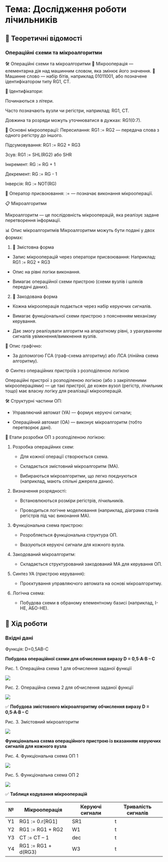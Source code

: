 # Тема: Дослідження роботи лічильників

## 📘 Теоретичні відомості

### Операційні схеми та мікроалгоритми

🛠️ Операційні схеми та мікроалгоритми
🔹 Мікрооперація — елементарна дія над машинним словом, яка змінює його значення.
🔹 Машинне слово — набір бітів, наприклад 01011001, або позначене ідентифікатором типу RG1, CT.

📌 Ідентифікатори:

Починаються з літери.

Часто позначають вузли чи регістри, наприклад: RG1, CT.

Довжина та розряди можуть уточнюватися в дужках: RG1(0:7).

🔄 Основні мікрооперації:
Пересилання: RG1 := RG2 — передача слова з одного регістру до іншого.

Підсумовування: RG1 := RG2 + RG3

Зсув: RG1 := SHL(RG2) або SHR

Інкремент: RG := RG + 1

Декремент: RG := RG - 1

Інверсія: RG := NOT(RG)

📌 Оператор присвоювання: := — позначає виконання мікрооперації.


📋 Мікроалгоритми

Мікроалгоритм — це послідовність мікрооперацій, яка реалізує задане перетворення інформації.

📊 Опис мікроалгоритмів
Мікроалгоритми можуть бути подані у двох формах:

1. 📝 Змістовна форма
   
 - Запис мікрооперацій через оператори присвоювання: Наприклад: RG1 := RG2 + RG3

 - Опис на рівні логіки виконання.

 - Вимагає операційної схеми пристрою (схеми вузлів і шляхів передачі даних).

2. 🔧 Закодована форма
 - Кожна мікрооперація подається через набір керуючих сигналів.

 - Вимагає функціональної схеми пристрою з поясненням механізму керування.

 - Дає змогу реалізувати алгоритм на апаратному рівні, з урахуванням сигналів увімкнення/вимкнення вузлів.

📐 Опис графічно:

 - За допомогою ГСА (граф-схема алгоритму) або ЛСА (лінійна схема алгоритму).

⚙️ Синтез операційних пристроїв з розподіленою логікою

Операційні пристрої з розподіленою логікою (або з закріпленими мікроопераціями) — це такі пристрої, де кожен вузол (регістр, лічильник тощо) має власну логіку для реалізації мікрооперацій.

🛠 Структурні частини ОП:

 - Управляючий автомат (УА) — формує керуючі сигнали;

 - Операційний автомат (ОА) — виконує мікроалгоритм (тобто перетворює дані).


📐 Етапи розробки ОП з розподіленою логікою:
1. Розробка операційних схем:

   - Для кожної операції створюється схема.
   - Складається змістовний мікроалгоритм (МА).

   - Вибираються мікроалгоритми, що легко поєднуються (наприклад, мають спільні джерела даних).

2. Визначення розрядності:

   - Встановлюються розміри регістрів, лічильників.

   - Проводиться логічне моделювання (наприклад, діаграма станів регістрів під час виконання МА).

3. Функціональна схема пристрою:

   - Розробляється функціональна структура ОП.

   - Вказуються керуючі сигнали для кожного вузла.

4. Закодований мікроалгоритм:

   - Складається структурований закодований МА для керування ОП.

5. Синтез УА (пристрою керування):

   - Проєктування управляючого автомата на основі мікроалгоритму.

6. Логічна схема:
   - Побудова схеми в обраному елементному базисі (наприклад, І-НЕ, АБО-НЕ).

## 🧪 Хід роботи

### Вхідні дані

Функція: D=0,5AB-C

**Побудова операційної схеми для обчислення виразу D = 0,5·A·B – C**

Рис. 1. Операційна схема 1 для обчислення заданої функції

![](Operational-diagram-for-calculating-a-given-function.png)


Рис. 2. Операційна схема 2 для обчислення заданої функції

![](Operational-diagram-for-calculating-a-given-function-2.png)


✅ **Побудова змістовного мікроалгоритму обчислення виразу D = 0,5·A·B – C**

Рис. 3. Змістовний мікроалгоритм

![](Meaningful-microalgorithm.png)

**Функціональна схема операційного пристрою із вказанням керуючих сигналів для кожного вузла**

Рис. 4. Функціональна схема ОП 1

![](Functional-diagram-of-the-OP-1.png)


Рис. 5. Функціональна схема ОП 2

![](Functional-diagram-of-the-OP-2.png)


 ✅ **Таблиця кодування мікрооперацій**

| №  | Мікрооперація          | Керуючі сигнали | Тривалість сигналів |
|----|------------------------|----------------|----------------------|
| Y1 | RG1 := 0.r[RG1]        | SR1            | t                    |
| Y2 | RG1 := RG1 + RG2       | W1             | t                    |
| Y3 | CT := CT – 1           | dec            | t                    |
| Y4 | RG1 := RG1 + d(RG3)    | W3             | t                    |

